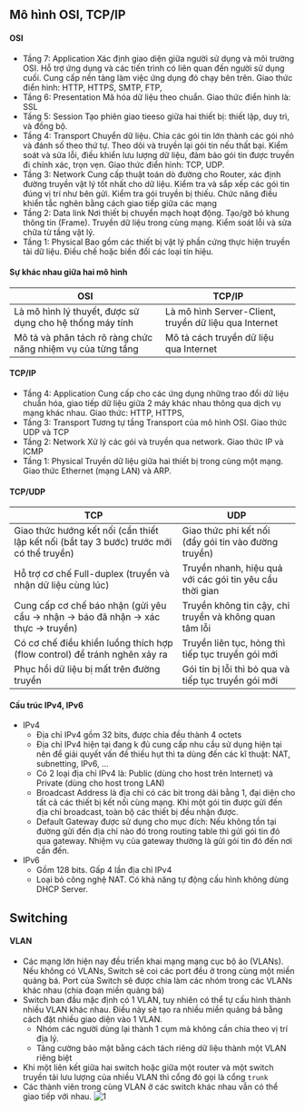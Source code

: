 ## Mô hình OSI, TCP/IP
#### OSI
- Tầng 7: Application Xác định giao diện giữa người sử dụng và môi trường OSI. Hỗ trợ ứng dụng và các tiến trình có liên quan đến người sử dụng cuối. Cung cấp nền tảng làm việc ứng dụng đó chạy bên trên. Giao thức điển hình: HTTP, HTTPS, SMTP, FTP, 
- Tầng 6: Presentation Mã hóa dữ liệu theo chuẩn. Giao thức điển hình là: SSL
- Tầng 5: Session Tạo phiên giao tieeso giữa hai thiết bị: thiết lập, duy trì, và đồng bộ. 
- Tầng 4: Transport Chuyển dữ liệu. Chia các gói tin lớn thành các gói nhỏ và đánh số theo thứ tự. Theo dõi và truyền lại gói tin nếu thất bại. Kiểm soát và sửa lỗi, điều khiển lưu lượng dữ liệu, đảm bảo gói tin được truyền đi chính xác, trọn vẹn. Giao thức điển hình: TCP, UDP.
- Tầng 3: Network Cung cấp thuật toán dò đường cho Router, xác định đường truyền vật lý tốt nhất cho dữ liệu. Kiểm tra và sắp xếp các gói tin đúng vị trí như bên gửi. Kiểm tra gói truyền bị thiếu. Chức năng điều khiển tắc nghẽn bằng cách giao tiếp giữa các mạng 
- Tầng 2: Data link Nơi thiết bị chuyển mạch hoạt động. Tạo/gỡ bỏ khung thông tin (Frame). Truyền dữ liệu trong cùng mạng. Kiểm soát lỗi và sửa chữa từ tầng vật lý. 
- Tầng 1: Physical Bao gồm các thiết bị vật lý phần cứng thực hiện truyền tải dữ liệu. Điều chế hoặc biến đổi các loại tín hiệu.
#### Sự khác nhau giữa hai mô hình
|OSI|TCP/IP|
|---------|--------|
|Là mô hình lý thuyết, được sử dụng cho hệ thống máy tính|Là mô hình Server-Client, truyền dữ liệu qua Internet|
|Mô tả và phân tách rõ ràng chức năng nhiệm vụ của từng tầng|Mô tả cách truyền dữ liệu qua Internet|
#### TCP/IP
- Tầng 4: Application Cung cấp cho các ứng dụng những trao đổi dữ liệu chuẩn hóa, giao tiếp dữ liệu giữa 2 máy khác nhau thông qua dịch vụ mạng khác nhau. Giao thức: HTTP, HTTPS, 
- Tầng 3: Transport Tương tự tầng Transport của mô hình OSI. Giao thức UDP và TCP
- Tầng 2: Network Xử lý các gói và truyền qua network. Giao thức IP và ICMP 
- Tầng 1: Physical Truyền dữ liệu giữa hai thiết bị trong cùng một mạng. Giao thức Ethernet (mạng LAN) và ARP. 
#### TCP/UDP
|TCP|UDP|
|------|-----|
|Giao thức hướng kết nối (cần thiết lập kết nối (bắt tay 3 bước) trước mới có thể truyền)|Giao thức phi kết nối (đẩy gói tin vào đường truyền)|
|Hỗ trợ cơ chế Full-duplex (truyền và nhận dữ liệu cùng lúc)|Truyền nhanh, hiệu quả với các gói tin yêu cầu thời gian|
|Cung cấp cơ chế báo nhận (gửi yêu cầu → nhận → báo đã nhận → xác thực → truyền)|Truyền không tin cậy, chỉ truyền và không quan tâm lỗi|
|Có cơ chế điều khiển luồng thích hợp (flow control) để tránh nghẽn xảy ra|Truyền liên tục, hỏng thì tiếp tục truyền gói mới|
|Phục hồi dữ liệu bị mất trên đường truyền|Gói tin bị lỗi thì bỏ qua và tiếp tục truyền gói mới|
#### Cấu trúc IPv4, IPv6
- IPv4
  - Địa chỉ IPv4 gồm 32 bits, được chia đều thành 4 octets
  - Địa chỉ IPv4 hiện tại đang k đủ cung cấp nhu cầu sử dụng hiện tại nên để giải quyết vấn đề thiếu hụt thì ta dùng đến các kĩ thuật: NAT, subnetting, IPv6, ...
  - Có 2 loại địa chỉ IPv4 là: Public (dùng cho host trên Internet) và Private (dùng cho host trong LAN) 
  - Broadcast Address là địa chỉ có các bit trong dải bằng 1, đại diện cho tất cả các thiết bị kết nối cùng mạng. Khi một gói tin được gửi đến địa chỉ broadcast, toàn bộ các thiết bị đều nhận được.
  - Default Gateway được sử dụng cho mục đích: Nếu không tồn tại đường gửi đến địa chỉ nào đó trong routing table thì gửi gói tin đó qua gateway. Nhiệm vụ của gateway thường là gửi gói tin đó đến nơi cần đến. 
- IPv6
  - Gồm 128 bits. Gấp 4 lần địa chỉ IPv4
  - Loại bỏ công nghệ NAT. Có khả năng tự động cấu hình không dùng DHCP Server. 
## Switching 
#### VLAN
- Các mạng lớn hiện nay đều triển khai mạng mạng cục bộ ảo (VLANs). Nếu không có VLANs, Switch sẽ coi các port đều ở trong cùng một miền quảng bá. Port của Switch sẽ được chia làm các nhóm trong các VLANs khác nhau (chia đoạn miền quảng bá)
- Switch ban đầu mặc định có 1 VLAN, tuy nhiên có thể tự cấu hình thành nhiều VLAN khác nhau. Điều này sẽ tạo ra nhiều miền quảng bá bằng cách đặt nhiều giao diện vào 1 VLAN.
  - Nhóm các người dùng lại thành 1 cụm mà không cần chia theo vị trí địa lý.
  - Tăng cường bảo mật bằng cách tách riêng dữ liệu thành một VLAN riêng biệt
- Khi một liên kết giữa hai switch hoặc giữa một router và một switch truyền tải lưu lượng của nhiều VLAN thì cổng đó gọi là cổng `trunk`
- Các thành viên trong cùng VLAN ở các switch khác nhau vẫn có thể giao tiếp với nhau. 
![1](/../../../Network-CCNA/blob/main/image/2021-04-01_16-41-45.png)
